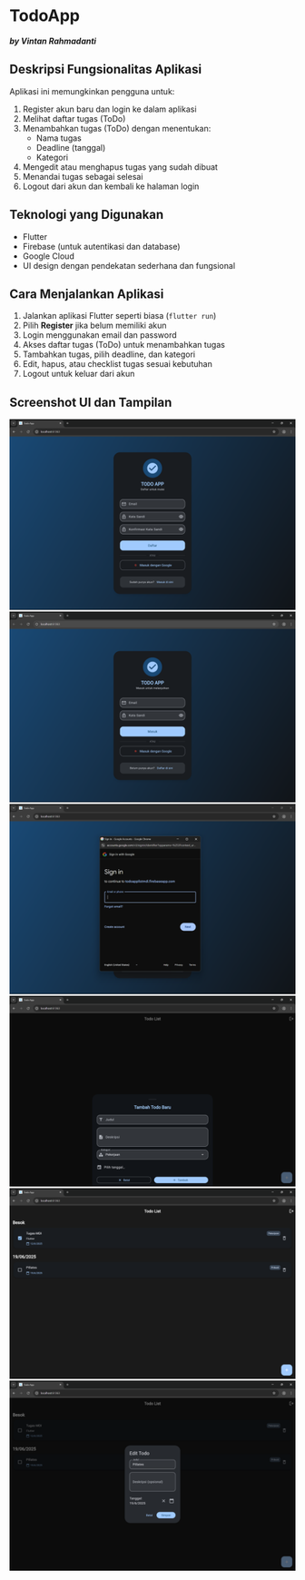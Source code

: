 # **TodoApp** 
***by Vintan Rahmadanti***

## **Deskripsi Fungsionalitas Aplikasi**  
Aplikasi ini memungkinkan pengguna untuk:  
1. Register akun baru dan login ke dalam aplikasi  
2. Melihat daftar tugas (ToDo)  
3. Menambahkan tugas (ToDo) dengan menentukan:
   - Nama tugas
   - Deadline (tanggal)
   - Kategori  
4. Mengedit atau menghapus tugas yang sudah dibuat  
5. Menandai tugas sebagai selesai  
6. Logout dari akun dan kembali ke halaman login  

## **Teknologi yang Digunakan**  
- Flutter  
- Firebase (untuk autentikasi dan database)
- Google Cloud
- UI design dengan pendekatan sederhana dan fungsional  

## **Cara Menjalankan Aplikasi**  
1. Jalankan aplikasi Flutter seperti biasa (`flutter run`)  
2. Pilih **Register** jika belum memiliki akun  
3. Login menggunakan email dan password  
4. Akses daftar tugas (ToDo) untuk menambahkan tugas  
5. Tambahkan tugas, pilih deadline, dan kategori  
6. Edit, hapus, atau checklist tugas sesuai kebutuhan  
7. Logout untuk keluar dari akun  

## **Screenshot UI dan Tampilan**  
![Register](https://github.com/vionletta/ToDoApp/blob/40a2fe4e4de7f4136f47da9cccd26e9256b9c7cd/regis.png)
![Login](https://github.com/vionletta/ToDoApp/blob/0940b4ef4652eac64cf8ce5830c94e366a522a0e/login.png)
![Login with google](https://github.com/vionletta/ToDoApp/blob/0940b4ef4652eac64cf8ce5830c94e366a522a0e/logingoogle.png)
![Add To Do List](https://github.com/vionletta/ToDoApp/blob/0940b4ef4652eac64cf8ce5830c94e366a522a0e/addlist.png)
![To Do List](https://github.com/vionletta/ToDoApp/blob/0940b4ef4652eac64cf8ce5830c94e366a522a0e/list.png)
![Edit To Do List](https://github.com/vionletta/ToDoApp/blob/0940b4ef4652eac64cf8ce5830c94e366a522a0e/editlist.png)

